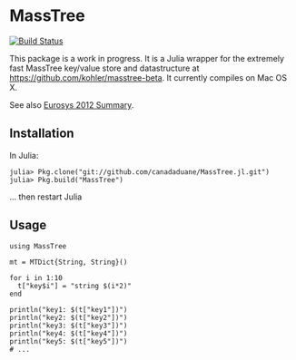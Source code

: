 # MassTree

[![Build Status](https://travis-ci.org/canadaduane/MassTree.jl.svg?branch=master)](https://travis-ci.org/canadaduane/MassTree.jl)

This package is a work in progress. It is a Julia wrapper for the extremely fast
MassTree key/value store and datastructure at https://github.com/kohler/masstree-beta.
It currently compiles on Mac OS X.

See also [Eurosys 2012 Summary](http://highscalability.com/blog/2012/4/30/masstree-much-faster-than-mongodb-voltdb-redis-and-competiti.html).

## Installation

In Julia:

```
julia> Pkg.clone("git://github.com/canadaduane/MassTree.jl.git")
julia> Pkg.build("MassTree")
```

... then restart Julia

## Usage

```
using MassTree

mt = MTDict{String, String}()

for i in 1:10
  t["key$i"] = "string $(i*2)"
end

println("key1: $(t["key1"])")
println("key2: $(t["key2"])")
println("key3: $(t["key3"])")
println("key4: $(t["key4"])")
println("key5: $(t["key5"])")
# ...
```